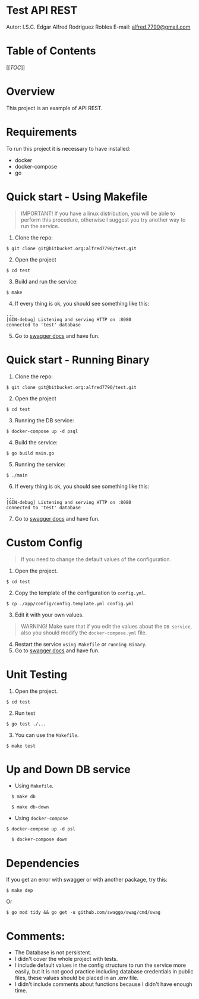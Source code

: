 # Test API REST
Autor: I.S.C. Edgar Alfred Rodriguez Robles
E-mail: alfred.7790@gmail.com

# Table of Contents
[[_TOC_]]

# Overview
This project is an example of API REST.

# Requirements
To run this project it is necessary to have installed:
- docker
- docker-compose
- go

# Quick start - Using Makefile
> IMPORTANT! If you have a linux distribution, you will be able to perform this procedure, otherwise I suggest you try another way to run the service.
1. Clone the repo:
```shell
$ git clone git@bitbucket.org:alfred7790/test.git
```
2. Open the project
```shell
$ cd test
```
3. Build and run the service:
```shell
$ make
```
4. If every thing is ok, you should see something like this:
```shell
...
[GIN-debug] Listening and serving HTTP on :8080
connected to 'test' database
```
5. Go to [swagger docs](http:localhost:8080/v1/swagger/index.html) and have fun.

# Quick start - Running Binary
1. Clone the repo:
```shell
$ git clone git@bitbucket.org:alfred7790/test.git
```
2. Open the project
```shell
$ cd test
```
3. Running the DB service:
```shell
$ docker-compose up -d psql
```
4. Build the service:
```shell
$ go build main.go
```
5. Running the service:
```shell
$ ./main
```
6. If every thing is ok, you should see something like this:
```shell
...
[GIN-debug] Listening and serving HTTP on :8080
connected to 'test' database
```
7. Go to [swagger docs](http:localhost:8080/v1/swagger/index.html) and have fun.

# Custom Config
> If you need to change the default values of the configuration.
1. Open the project.
```shell
$ cd test
```
2. Copy the template of the configuration to `config.yml`.
```shell
$ cp ./app/config/config.template.yml config.yml
```
3. Edit it with your own values.
> WARNING! Make sure that if you edit the values about the `DB service`, also you should modify the `docker-compose.yml` file.
4. Restart the service `using Makefile` or `running Binary`.
5. Go to [swagger docs](http:localhost:8080/v1/swagger/index.html) and have fun.

# Unit Testing
1. Open the project.
```shell
$ cd test
```
2. Run test
```shell
$ go test ./...
```
3. You can use the `Makefile`.
```shell
$ make test
```
# Up and Down DB service
- Using `Makefile`.
```shell
  $ make db
```
```shell
  $ make db-down
```
- Using `docker-compose`
```shell
$ docker-compose up -d psl
```
```shell
  $ docker-compose down
```

# Dependencies
If you get an error with swagger or with another package, try this:
```shell
$ make dep
```
Or
```shell
$ go mod tidy && go get -u github.com/swaggo/swag/cmd/swag
```

# Comments:
- The Database is not persistent.
- I didn't cover the whole project with tests.
- I include default values in the config structure to run the service more easily,
  but it is not good practice including database credentials in public files, 
  these values should be placed in an .env file.
- I didn't include comments about functions because I didn't have enough time.